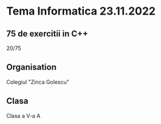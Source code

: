 
# Tema Informatica 23.11.2022

## 75 de exercitii in C++
20/75

## Organisation

Colegiul "Zinca Golescu"

## Clasa

Clasa a V-a A


